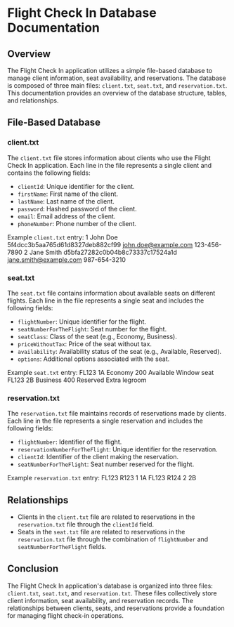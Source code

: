 # Flight Check In Database Documentation

## Overview

The Flight Check In application utilizes a simple file-based database to manage client information, seat availability, and reservations. The database is composed of three main files: `client.txt`, `seat.txt`, and `reservation.txt`. This documentation provides an overview of the database structure, tables, and relationships.

## File-Based Database

### client.txt

The `client.txt` file stores information about clients who use the Flight Check In application. Each line in the file represents a single client and contains the following fields:

- `clientId`: Unique identifier for the client.
- `firstName`: First name of the client.
- `lastName`: Last name of the client.
- `password`: Hashed password of the client.
- `email`: Email address of the client.
- `phoneNumber`: Phone number of the client.

Example `client.txt` entry:
1 John Doe 5f4dcc3b5aa765d61d8327deb882cf99 john.doe@example.com 123-456-7890
2 Jane Smith d5bfa27282c0b04b8c73337c17524a1d jane.smith@example.com 987-654-3210

### seat.txt

The `seat.txt` file contains information about available seats on different flights. Each line in the file represents a single seat and includes the following fields:

- `flightNumber`: Unique identifier for the flight.
- `seatNumberForTheFlight`: Seat number for the flight.
- `seatClass`: Class of the seat (e.g., Economy, Business).
- `priceWithoutTax`: Price of the seat without tax.
- `availability`: Availability status of the seat (e.g., Available, Reserved).
- `options`: Additional options associated with the seat.

Example `seat.txt` entry:
FL123 1A Economy 200 Available Window seat
FL123 2B Business 400 Reserved Extra legroom

### reservation.txt

The `reservation.txt` file maintains records of reservations made by clients. Each line in the file represents a single reservation and includes the following fields:

- `flightNumber`: Identifier of the flight.
- `reservationNumberForTheFlight`: Unique identifier for the reservation.
- `clientId`: Identifier of the client making the reservation.
- `seatNumberForTheFlight`: Seat number reserved for the flight.

Example `reservation.txt` entry:
FL123 R123 1 1A
FL123 R124 2 2B

## Relationships

- Clients in the `client.txt` file are related to reservations in the `reservation.txt` file through the `clientId` field.
- Seats in the `seat.txt` file are related to reservations in the `reservation.txt` file through the combination of `flightNumber` and `seatNumberForTheFlight` fields.

## Conclusion

The Flight Check In application's database is organized into three files: `client.txt`, `seat.txt`, and `reservation.txt`. These files collectively store client information, seat availability, and reservation records. The relationships between clients, seats, and reservations provide a foundation for managing flight check-in operations.
